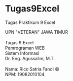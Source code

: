 # Tugas9Excel
Tugas Praktikum 9 Excel

UPN "VETERAN" JAWA TIMUR <br> <br>
Tugas 9 Excel <br>
Pemrograman WEB <br>
Sistem Informasi <br>
Dr. Eng. Agussalim, M.T. <br>
<br>
Nama: Rico Satria Fandi :smile:
<br>
NPM: 19082010104
